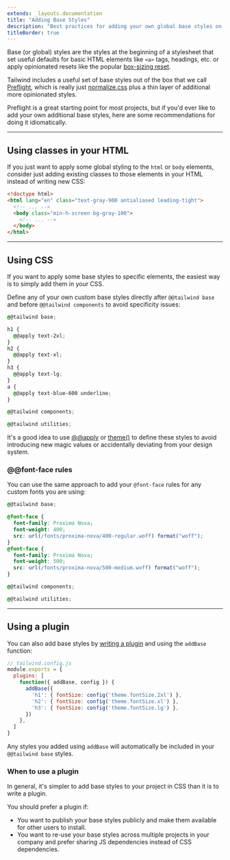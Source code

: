 ```yaml
---
extends: _layouts.documentation
title: "Adding Base Styles"
description: "Best practices for adding your own global base styles on top of Tailwind."
titleBorder: true
---
```


Base (or global) styles are the styles at the beginning of a stylesheet that set useful defaults for basic HTML elements like `<a>` tags, headings, etc. or apply opinionated resets like the popular [box-sizing reset](https://www.paulirish.com/2012/box-sizing-border-box-ftw/).

Tailwind includes a useful set of base styles out of the box that we call [Preflight](/docs/preflight), which is really just [normalize.css](https://github.com/necolas/normalize.css/) plus a thin layer of additional more opinionated styles.

Preflight is a great starting point for most projects, but if you'd ever like to add your own additional base styles, here are some recommendations for doing it idiomatically.

---

## Using classes in your HTML

If you just want to apply some global styling to the `html` or `body` elements, consider just adding existing classes to those elements in your HTML instead of writing new CSS:

```html
<!doctype html>
<html lang="en" class="text-gray-900 antialiased leading-tight">
  <!-- ... -->
  <body class="min-h-screen bg-gray-100">
    <!-- ... -->
  </body>
</html>
```

---

## Using CSS

If you want to apply some base styles to specific elements, the easiest way is to simply add them in your CSS.

Define any of your own custom base styles directly after `@@tailwind base` and before `@@tailwind components` to avoid specificity issues:

```css
@@tailwind base;

h1 {
  @@apply text-2xl;
}
h2 {
  @@apply text-xl;
}
h3 {
  @@apply text-lg;
}
a {
  @@apply text-blue-600 underline;
}

@@tailwind components;

@@tailwind utilities;
```

It's a good idea to use [@@apply](/docs/functions-and-directives#apply) or [theme()](/docs/functions-and-directives#theme) to define these styles to avoid introducing new magic values or accidentally deviating from your design system.

### @@font-face rules

You can use the same approach to add your `@font-face` rules for any custom fonts you are using:

```css
@@tailwind base;

@font-face {
  font-family: Proxima Nova;
  font-weight: 400;
  src: url(/fonts/proxima-nova/400-regular.woff) format("woff");
}
@font-face {
  font-family: Proxima Nova;
  font-weight: 500;
  src: url(/fonts/proxima-nova/500-medium.woff) format("woff");
}

@@tailwind components;

@@tailwind utilities;
```

---

## Using a plugin

You can also add base styles by [writing a plugin](/docs/plugins#adding-base-styles) and using the `addBase` function:

```js
// tailwind.config.js
module.exports = {
  plugins: [
    function({ addBase, config }) {
      addBase({
        'h1': { fontSize: config('theme.fontSize.2xl') },
        'h2': { fontSize: config('theme.fontSize.xl') },
        'h3': { fontSize: config('theme.fontSize.lg') },
      })
    },
  ]
}
```

Any styles you added using `addBase` will automatically be included in your `@@tailwind base` styles.

### When to use a plugin

In general, it's simpler to add base styles to your project in CSS than it is to write a plugin.

You should prefer a plugin if:

- You want to publish your base styles publicly and make them available for other users to install.
- You want to re-use your base styles across multiple projects in your company and prefer sharing JS dependencies instead of CSS dependencies.
